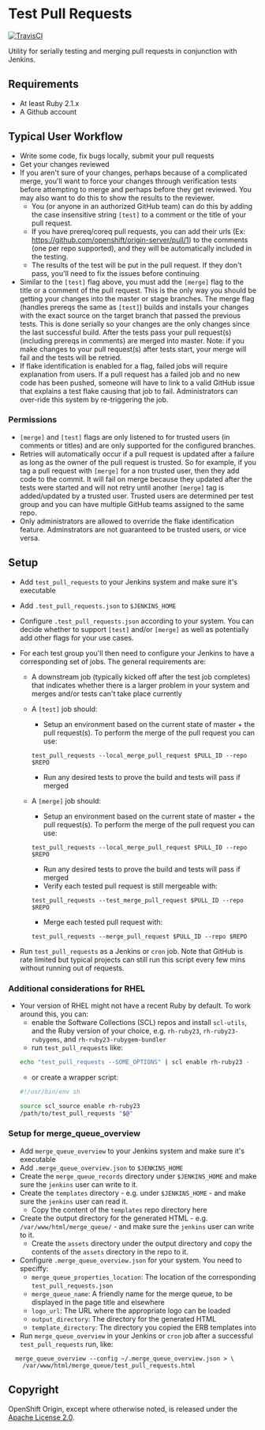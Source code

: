 Test Pull Requests
==================

[![TravisCI](https://travis-ci.org/openshift/test-pull-requests.svg?branch=master)](https://travis-ci.org/openshift/test-pull-requests)

Utility for serially testing and merging pull requests in conjunction with Jenkins.

## Requirements
 * At least Ruby 2.1.x
 * A Github account

## Typical User Workflow
 * Write some code, fix bugs locally, submit your pull requests
 * Get your changes reviewed
 * If you aren't sure of your changes, perhaps because of a complicated merge, you'll want to force your changes through verification tests before attempting to merge and perhaps before they get reviewed.  You may also want to do this to show the results to the reviewer.
   * You (or anyone in an authorized GitHub team) can do this by adding the case insensitive string `[test]` to a comment or the title of your pull request.
   * If you have prereq/coreq pull requests, you can add their urls (Ex: ​https://github.com/openshift/origin-server/pull/1) to the comments (one per repo supported), and they will be automatically included in the testing.
   * The results of the test will be put in the pull request. If they don't pass, you'll need to fix the issues before continuing
 * Similar to the `[test]` flag above, you must add the `[merge]` flag to the title or a comment of the pull request.  This is the only way you should be getting your changes into the master or stage branches.  The merge flag (handles prereqs the same as `[test]`) builds and installs your changes with the exact source on the target branch that passed the previous tests. This is done serially so your changes are the only changes since the last successful build. After the tests pass your pull request(s) (including prereqs in comments) are merged into master. Note: if you make changes to your pull request(s) after tests start, your merge will fail and the tests will be retried.
 * If flake identification is enabled for a flag, failed jobs will require explanation from users. If a pull request has a failed job and no new code has been pushed, someone will have to link to a valid GitHub issue that explains a test flake causing that job to fail. Administrators can over-ride this system by re-triggering the job.

### Permissions
 * `[merge]` and `[test]` flags are only listened to for trusted users (in comments or titles) and are only supported for the configured branches.
 * Retries will automatically occur if a pull request is updated after a failure as long as the owner of the pull request is trusted.  So for example, if you tag a pull request with `[merge]` for a non trusted user, then they add code to the commit. It will fail on merge because they updated after the tests were started and will not retry until another `[merge]` tag is added/updated by a trusted user.  Trusted users are determined per test group and you can have multiple GitHub teams assigned to the same repo.
 * Only administrators are allowed to override the flake identification feature. Adminstrators are not guaranteed to be trusted users, or vice versa.


## Setup
 * Add `test_pull_requests` to your Jenkins system and make sure it's executable
 * Add `.test_pull_requests.json` to `$JENKINS_HOME`
 * Configure `.test_pull_requests.json` according to your system.  You can decide whether to support `[test]` and/or `[merge]` as well as potentially add other flags for your use cases.
 * For each test group you'll then need to configure your Jenkins to have a corresponding set of jobs.  The general requirements are:
   * A downstream job (typically kicked off after the test job completes) that indicates whether there is a larger problem in your system and merges and/or tests can't take place currently
   * A `[test]` job should:
     * Setup an environment based on the current state of master + the pull request(s).  To perform the merge of the pull request you can use:
      ```
      test_pull_requests --local_merge_pull_request $PULL_ID --repo $REPO
      ```

     * Run any desired tests to prove the build and tests will pass if merged
   * A `[merge]` job should:
     * Setup an environment based on the current state of master + the pull request(s).  To perform the merge of the pull request you can use:
      ```
      test_pull_requests --local_merge_pull_request $PULL_ID --repo $REPO
      ```

     * Run any desired tests to prove the build and tests will pass if merged
     * Verify each tested pull request is still mergeable with:
      ```
      test_pull_requests --test_merge_pull_request $PULL_ID --repo $REPO
      ```

     * Merge each tested pull request with:
      ```
      test_pull_requests --merge_pull_request $PULL_ID --repo $REPO
      ```

 * Run `test_pull_requests` as a Jenkins or `cron` job.  Note that GitHub is rate limited but typical projects can still run this script every few mins without running out of requests.

### Additional considerations for RHEL
 * Your version of RHEL might not have a recent Ruby by default. To work around this, you can:
   * enable the Software Collections (SCL) repos and install `scl-utils`, and the Ruby version of your choice, e.g. `rh-ruby23`, `rh-ruby23-rubygems`, and `rh-ruby23-rubygem-bundler`
   * run `test_pull_requests` like:
   ```bash
   echo "test_pull_requests --SOME_OPTIONS" | scl enable rh-ruby23 -
   ```
   * or create a wrapper script:
   ```bash
   #!/usr/bin/env sh
   
   source scl_source enable rh-ruby23
   /path/to/test_pull_requests "$@"
   ```

### Setup for merge_queue_overview
 * Add `merge_queue_overview` to your Jenkins system and make sure it's executable
 * Add `.merge_queue_overview.json` to `$JENKINS_HOME`
 * Create the `merge_queue_records` directory under `$JENKINS_HOME` and make sure the `jenkins` user can write to it.
 * Create the `templates` directory - e.g. under `$JENKINS_HOME` - and make sure the `jenkins` user can read it.
   * Copy the content of the `templates` repo directory here
 * Create the output directory for the generated HTML - e.g. `/var/www/html/merge_queue/` - and make sure the `jenkins` user can write to it.
   * Create the `assets` directory under the output directory and copy the contents of the `assets` directory in the repo to it.
 * Configure `.merge_queue_overview.json` for your system. You need to speciffy:
   * `merge_queue_properties_location`: The location of the corresponding `test_pull_requests.json`
   * `merge_queue_name`: A friendly name for the merge queue, to be displayed in the page title and elsewhere
   * `logo_url`: The URL where the appropriate logo can be loaded
   * `output_directory`: The directory for the generated HTML
   * `template_directory`: The directory you copied the ERB templates into
 * Run `merge_queue_overview` in your Jenkins or `cron` job after a successful `test_pull_requests` run, like:
```
  merge_queue_overview --config ~/.merge_queue_overview.json > \
    /var/www/html/merge_queue/test_pull_requests.html
```

Copyright
----------------------

OpenShift Origin, except where otherwise noted, is released under the
[Apache License 2.0](http://www.apache.org/licenses/LICENSE-2.0.html).
